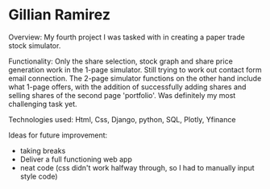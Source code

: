 # Gillian Ramirez

Overview: My fourth project I was tasked with in creating a paper trade stock simulator.

Functionality: Only the share selection, stock graph and share price generation work in the 1-page simulator. Still trying to work out contact form email connection. The 2-page simulator functions on the other hand include what 1-page offers, with the addition of successfully adding shares and selling shares of the second page 'portfolio'. Was definitely my most challenging task yet.

Technologies used: Html, Css, Django, python, SQL, Plotly, Yfinance

Ideas for future improvement:
- taking breaks
- Deliver a full functioning web app
- neat code (css didn't work halfway through, so I had to manually input style code)
